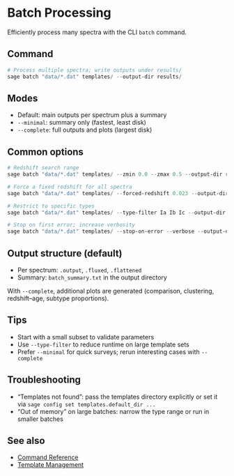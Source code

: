 # Batch Processing

Efficiently process many spectra with the CLI `batch` command.

## Command

```powershell
# Process multiple spectra; write outputs under results/
sage batch "data/*.dat" templates/ --output-dir results/
```

## Modes

- Default: main outputs per spectrum plus a summary
- `--minimal`: summary only (fastest, least disk)
- `--complete`: full outputs and plots (largest disk)

## Common options

```powershell
# Redshift search range
sage batch "data/*.dat" templates/ --zmin 0.0 --zmax 0.5 --output-dir results/

# Force a fixed redshift for all spectra
sage batch "data/*.dat" templates/ --forced-redshift 0.023 --output-dir results/

# Restrict to specific types
sage batch "data/*.dat" templates/ --type-filter Ia Ib Ic --output-dir results/

# Stop on first error; increase verbosity
sage batch "data/*.dat" templates/ --stop-on-error --verbose --output-dir results/
```

## Output structure (default)

- Per spectrum: `.output`, `.fluxed`, `.flattened`
- Summary: `batch_summary.txt` in the output directory

With `--complete`, additional plots are generated (comparison, clustering, redshift–age, subtype proportions).

## Tips

- Start with a small subset to validate parameters
- Use `--type-filter` to reduce runtime on large template sets
- Prefer `--minimal` for quick surveys; rerun interesting cases with `--complete`

## Troubleshooting

- “Templates not found”: pass the templates directory explicitly or set it via `sage config set templates.default_dir ...`
- “Out of memory” on large batches: narrow the type range or run in smaller batches

## See also

- [Command Reference](command-reference.md)
- [Template Management](../gui/templates-manager.md)

